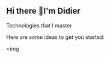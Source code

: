 ## Hi there 👋I'm Didier


Technologies that I master

Here are some ideas to get you started:

<img
